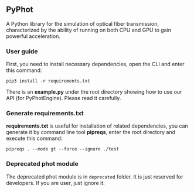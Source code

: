 ## PyPhot

A Python library for the simulation of optical fiber transmission, characterized by the ability of running on both CPU and GPU to gain powerful acceleration.

### User guide

First, you need to install necessary dependencies, open the CLI and enter this command:

```shell
pip3 install -r requirements.txt
```

There is an **example.py** under the root directory showing how to use our API (for PyPhotEngine). Please read it carefully.

### Generate requirements.txt

**requirements.txt** is useful for installation of related dependencies, you can generate it by command line tool **pipreqs**, enter the root directory and execute this command:

```shell
pipreqs . --mode gt --force --ignore ./test
```

### Deprecated phot module

The deprecated phot module is in `deprecated` folder. It is just reserved for developers. If you are user, just ignore it.
